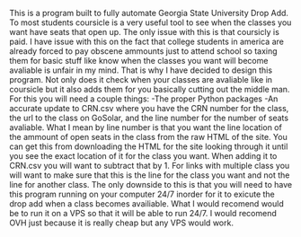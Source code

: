 This is a program built to fully automate Georgia State University Drop Add. To most students coursicle is a very useful tool to see when the classes you want have seats that open up. The only issue with this is that coursicly is paid. I have issue with this on the fact that college students in america are already forced to pay obscene ammounts just to attend school so taxing them for basic stuff like know when the classes you want will become avaliable is unfair in my mind. That is why I have decided to design this program. Not only does it check when your classes are avaliable like in coursicle but it also adds them for you basically cutting out the middle man. 
For this you will need a couple things:
-The proper Python packages
-An accurate update to CRN.csv where you have the CRN number for the class, the url to the class on GoSolar, and the line number for the number of seats avaliable. What I mean by line number is that you want the line location of the ammount of open seats in the class from the raw HTML of the site. You can get this from downloading the HTML for the site looking through it until you see the exact location of it for the class you want. When adding it to CRN.csv you will want to subtract that by 1. For links with multiple class you will want to make sure that this is the line for the class you want and not the line for another class.
The only downside to this is that you will need to have this program running on your computer 24/7 inorder for it to exicute the drop add when a class becomes availiable. What I would recomend would be to run it on a VPS so that it will be able to run 24/7. I would recomend OVH just because it is really cheap but any VPS would work.
